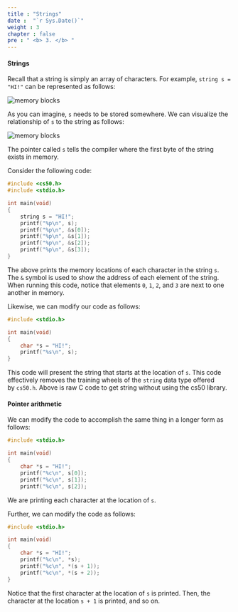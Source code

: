```yaml
---
title : "Strings"
date :  "`r Sys.Date()`" 
weight : 3 
chapter : false
pre : " <b> 3. </b> "
---
```

#### Strings

Recall that a string is simply an array of characters. For example, `string s = "HI!"` can be represented as follows:

![memory blocks](https://raw.githubusercontent.com/baobaoupcloud/cs-w4/main/static/images/3.strings/strings1.png)

As you can imagine, `s` needs to be stored somewhere. We can visualize the relationship of `s` to the string as follows:

![memory blocks](https://raw.githubusercontent.com/baobaoupcloud/cs-w4/main/static/images/3.strings/strings2.png)

The pointer called `s` tells the compiler where the first byte of the string exists in memory.

Consider the following code:

```c
#include <cs50.h>
#include <stdio.h>

int main(void)
{
    string s = "HI!";
    printf("%p\n", s);
    printf("%p\n", &s[0]);
    printf("%p\n", &s[1]);
    printf("%p\n", &s[2]);
    printf("%p\n", &s[3]);
}
```

The above prints the memory locations of each character in the string `s`. The `&` symbol is used to show the address of each element of the string. When running this code, notice that elements `0`, `1`, `2`, and `3` are next to one another in memory.

Likewise, we can modify our code as follows:

```c
#include <stdio.h>

int main(void)
{
    char *s = "HI!";
    printf("%s\n", s);
}
```

This code will present the string that starts at the location of `s`. This code effectively removes the training wheels of the `string` data type offered by `cs50.h`. Above is raw C code to get string without using the cs50 library. 

#### Pointer arithmetic

We can modify the code to accomplish the same thing in a longer form as follows:

```c
#include <stdio.h>

int main(void)
{
    char *s = "HI!";
    printf("%c\n", s[0]);
    printf("%c\n", s[1]);
    printf("%c\n", s[2]);

```

We are printing each character at the location of `s`.

Further, we can modify the code as follows:

```c
#include <stdio.h>

int main(void)
{
    char *s = "HI!";
    printf("%c\n", *s);
    printf("%c\n", *(s + 1));
    printf("%c\n", *(s + 2));
}
```

Notice that the first character at the location of `s` is printed. Then, the character at the location `s + 1` is printed, and so on.